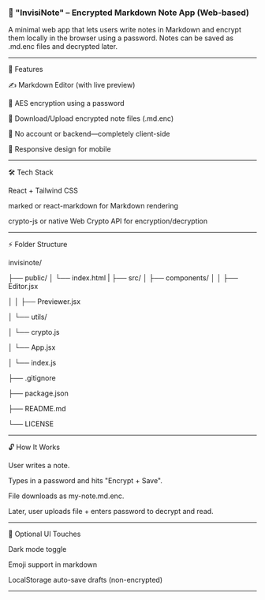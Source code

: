 
### 🔐 "InvisiNote" – Encrypted Markdown Note App (Web-based)

A minimal web app that lets users write notes in Markdown and encrypt them locally in the browser using a password. Notes can be saved as .md.enc files and decrypted later.


---

🌟 Features

✍️ Markdown Editor (with live preview)

🔐 AES encryption using a password

💾 Download/Upload encrypted note files (.md.enc)

🧪 No account or backend—completely client-side

📱 Responsive design for mobile



---

🛠 Tech Stack

React + Tailwind CSS

marked or react-markdown for Markdown rendering

crypto-js or native Web Crypto API for encryption/decryption



---

⚡ Folder Structure

invisinote/

├── public/ 
│   └── index.html
|
├── src/
│   ├── components/ 
│   │   ├── Editor.jsx

│   │   ├── Previewer.jsx

│   └── utils/

│       └── crypto.js

│   └── App.jsx

│   └── index.js

├── .gitignore

├── package.json

├── README.md

└── LICENSE


---

🔓 How It Works

User writes a note.

Types in a password and hits "Encrypt + Save".

File downloads as my-note.md.enc.

Later, user uploads file + enters password to decrypt and read.



---

📸 Optional UI Touches

Dark mode toggle

Emoji support in markdown

LocalStorage auto-save drafts (non-encrypted)



---
